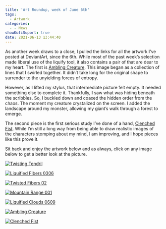 ```yaml
---
title: 'Art Roundup, week of June 6th'
tags:
  - Artwork
categories:
  - - News
showKofiSuport: true
date: 2021-06-13 13:44:40
---
```


As another week draws to a close, I pulled the links for all the artwork I’ve posted at DeviantArt, since the 6th. While most of the past week’s selection made liberal use of the liquify tool, it also contains a pair of that are dear to my heart. The first is [Ambling Creature](https://www.deviantart.com/stevenmeehan/art/Ambling-Creature-881700616). This image began as a collection of lines that I swirled together. It didn’t take long for the original shape to surrender to the unyielding forces of entropy.

However, as I lifted my stylus, that intermediate picture felt empty.<!-- more --> It needed something else to complete it. Thankfully, I saw what was hiding beneath the scribbles. So, I buckled down and coaxed the hidden order from the chaos. The moment my creature crystalized on the screen. I added the landscape around my monster, allowing my giant’s walk through a forest to emerge.

The second piece is the first serious study I’ve done of a hand, [Clenched Fist](https://www.deviantart.com/stevenmeehan/art/Clenched-Fist-881700804). While I’m still a long way from being able to draw realistic images of the characters stomping about my mind, I am improving, and I hope pieces like this prove it.

Sit back and enjoy the artwork below and as always, click on any image below to get a better look at the picture.



<div class="center">

[![Twisting Tendril](https://images-wixmp-ed30a86b8c4ca887773594c2.wixmp.com/f/f99a6bf8-c5b7-48b6-ad1d-bbd9283918e7/dekxvsv-13dd1a06-380e-47cd-bbb2-d56edcdfec2b.png/v1/fill/w_1600,h_2259,q_80,strp/twisting_tendril_by_stevenmeehan_dekxvsv-fullview.jpg?token=eyJ0eXAiOiJKV1QiLCJhbGciOiJIUzI1NiJ9.eyJzdWIiOiJ1cm46YXBwOjdlMGQxODg5ODIyNjQzNzNhNWYwZDQxNWVhMGQyNmUwIiwiaXNzIjoidXJuOmFwcDo3ZTBkMTg4OTgyMjY0MzczYTVmMGQ0MTVlYTBkMjZlMCIsIm9iaiI6W1t7ImhlaWdodCI6Ijw9MjI1OSIsInBhdGgiOiJcL2ZcL2Y5OWE2YmY4LWM1YjctNDhiNi1hZDFkLWJiZDkyODM5MThlN1wvZGVreHZzdi0xM2RkMWEwNi0zODBlLTQ3Y2QtYmJiMi1kNTZlZGNkZmVjMmIucG5nIiwid2lkdGgiOiI8PTE2MDAifV1dLCJhdWQiOlsidXJuOnNlcnZpY2U6aW1hZ2Uub3BlcmF0aW9ucyJdfQ.Tn6kuMBLeDworkvl2GgXlmPS9Qwf4kg7QzWJGP6fDZw "Twisting Tendril")](https://www.deviantart.com/stevenmeehan/art/Twisting-Tendril-881699647)

</div>

<div class="center">

[![Liquified Fibers 0306](https://images-wixmp-ed30a86b8c4ca887773594c2.wixmp.com/f/f99a6bf8-c5b7-48b6-ad1d-bbd9283918e7/dekxvww-1198af0d-a292-46a9-9f2d-f35259068de1.png/v1/fill/w_1600,h_1134,q_80,strp/liquified_fibers_0306_by_stevenmeehan_dekxvww-fullview.jpg?token=eyJ0eXAiOiJKV1QiLCJhbGciOiJIUzI1NiJ9.eyJzdWIiOiJ1cm46YXBwOjdlMGQxODg5ODIyNjQzNzNhNWYwZDQxNWVhMGQyNmUwIiwiaXNzIjoidXJuOmFwcDo3ZTBkMTg4OTgyMjY0MzczYTVmMGQ0MTVlYTBkMjZlMCIsIm9iaiI6W1t7ImhlaWdodCI6Ijw9MTEzNCIsInBhdGgiOiJcL2ZcL2Y5OWE2YmY4LWM1YjctNDhiNi1hZDFkLWJiZDkyODM5MThlN1wvZGVreHZ3dy0xMTk4YWYwZC1hMjkyLTQ2YTktOWYyZC1mMzUyNTkwNjhkZTEucG5nIiwid2lkdGgiOiI8PTE2MDAifV1dLCJhdWQiOlsidXJuOnNlcnZpY2U6aW1hZ2Uub3BlcmF0aW9ucyJdfQ.4sucY6DkH598xuyOTfAc-fWayELTVD6-BRhtPGhpfg8 "Liquified Fibers 0306")](https://www.deviantart.com/stevenmeehan/art/Liquified-Fibers-0306-881699792)

</div>

<div class="center">

[![Twisted Fibers 02](https://images-wixmp-ed30a86b8c4ca887773594c2.wixmp.com/f/f99a6bf8-c5b7-48b6-ad1d-bbd9283918e7/dekxvzh-359b0995-2795-44eb-a464-07e5443d8d14.png/v1/fill/w_1600,h_1134,q_80,strp/twisted_fibers_02_by_stevenmeehan_dekxvzh-fullview.jpg?token=eyJ0eXAiOiJKV1QiLCJhbGciOiJIUzI1NiJ9.eyJzdWIiOiJ1cm46YXBwOjdlMGQxODg5ODIyNjQzNzNhNWYwZDQxNWVhMGQyNmUwIiwiaXNzIjoidXJuOmFwcDo3ZTBkMTg4OTgyMjY0MzczYTVmMGQ0MTVlYTBkMjZlMCIsIm9iaiI6W1t7ImhlaWdodCI6Ijw9MTEzNCIsInBhdGgiOiJcL2ZcL2Y5OWE2YmY4LWM1YjctNDhiNi1hZDFkLWJiZDkyODM5MThlN1wvZGVreHZ6aC0zNTliMDk5NS0yNzk1LTQ0ZWItYTQ2NC0wN2U1NDQzZDhkMTQucG5nIiwid2lkdGgiOiI8PTE2MDAifV1dLCJhdWQiOlsidXJuOnNlcnZpY2U6aW1hZ2Uub3BlcmF0aW9ucyJdfQ.0qJfV2mwBd2KnHZuHBrgiSP8kYtoOauVm8TL_SUZvvE "Twisted Fibers 02")](https://www.deviantart.com/stevenmeehan/art/Twisted-Fibers-02-881699885)

</div>

<div class="center">

[![Mountain Range 001](https://images-wixmp-ed30a86b8c4ca887773594c2.wixmp.com/f/f99a6bf8-c5b7-48b6-ad1d-bbd9283918e7/dekxw6x-91701639-889c-4c94-b5fa-917a2d08bfbc.png/v1/fill/w_1600,h_1134,q_80,strp/mountain_range_001_by_stevenmeehan_dekxw6x-fullview.jpg?token=eyJ0eXAiOiJKV1QiLCJhbGciOiJIUzI1NiJ9.eyJzdWIiOiJ1cm46YXBwOjdlMGQxODg5ODIyNjQzNzNhNWYwZDQxNWVhMGQyNmUwIiwiaXNzIjoidXJuOmFwcDo3ZTBkMTg4OTgyMjY0MzczYTVmMGQ0MTVlYTBkMjZlMCIsIm9iaiI6W1t7ImhlaWdodCI6Ijw9MTEzNCIsInBhdGgiOiJcL2ZcL2Y5OWE2YmY4LWM1YjctNDhiNi1hZDFkLWJiZDkyODM5MThlN1wvZGVreHc2eC05MTcwMTYzOS04ODljLTRjOTQtYjVmYS05MTdhMmQwOGJmYmMucG5nIiwid2lkdGgiOiI8PTE2MDAifV1dLCJhdWQiOlsidXJuOnNlcnZpY2U6aW1hZ2Uub3BlcmF0aW9ucyJdfQ.S98KaqVTB4xk4GIYZQ1I_hEEdiVd2auQWw8iZpnTJfk "Mountain Range 001")](https://www.deviantart.com/stevenmeehan/art/Mountain-Range-001-881700153)

</div>

<div class="center">

[![Liquified Clouds 0609](https://images-wixmp-ed30a86b8c4ca887773594c2.wixmp.com/f/f99a6bf8-c5b7-48b6-ad1d-bbd9283918e7/dekxwdy-a29415a2-100f-4c01-bf5d-6fb863f6a6d4.png/v1/fill/w_1600,h_1134,q_80,strp/liquified_clouds_0609_by_stevenmeehan_dekxwdy-fullview.jpg?token=eyJ0eXAiOiJKV1QiLCJhbGciOiJIUzI1NiJ9.eyJzdWIiOiJ1cm46YXBwOjdlMGQxODg5ODIyNjQzNzNhNWYwZDQxNWVhMGQyNmUwIiwiaXNzIjoidXJuOmFwcDo3ZTBkMTg4OTgyMjY0MzczYTVmMGQ0MTVlYTBkMjZlMCIsIm9iaiI6W1t7ImhlaWdodCI6Ijw9MTEzNCIsInBhdGgiOiJcL2ZcL2Y5OWE2YmY4LWM1YjctNDhiNi1hZDFkLWJiZDkyODM5MThlN1wvZGVreHdkeS1hMjk0MTVhMi0xMDBmLTRjMDEtYmY1ZC02ZmI4NjNmNmE2ZDQucG5nIiwid2lkdGgiOiI8PTE2MDAifV1dLCJhdWQiOlsidXJuOnNlcnZpY2U6aW1hZ2Uub3BlcmF0aW9ucyJdfQ.z1WlU8JRYPZcKAZs1GO3Ho82QJsCZGtTCmPD8s-bIbA "Liquified Clouds 0609")](https://www.deviantart.com/stevenmeehan/art/Liquified-Clouds-0609-881700406)

</div>

<div class="center">

[![Ambling Creature](https://images-wixmp-ed30a86b8c4ca887773594c2.wixmp.com/f/f99a6bf8-c5b7-48b6-ad1d-bbd9283918e7/dekxwjs-fa0f8df8-1a68-4206-a23a-1061bdf96e5b.png/v1/fill/w_1600,h_2259,q_80,strp/ambling_creature_by_stevenmeehan_dekxwjs-fullview.jpg?token=eyJ0eXAiOiJKV1QiLCJhbGciOiJIUzI1NiJ9.eyJzdWIiOiJ1cm46YXBwOjdlMGQxODg5ODIyNjQzNzNhNWYwZDQxNWVhMGQyNmUwIiwiaXNzIjoidXJuOmFwcDo3ZTBkMTg4OTgyMjY0MzczYTVmMGQ0MTVlYTBkMjZlMCIsIm9iaiI6W1t7ImhlaWdodCI6Ijw9MjI1OSIsInBhdGgiOiJcL2ZcL2Y5OWE2YmY4LWM1YjctNDhiNi1hZDFkLWJiZDkyODM5MThlN1wvZGVreHdqcy1mYTBmOGRmOC0xYTY4LTQyMDYtYTIzYS0xMDYxYmRmOTZlNWIucG5nIiwid2lkdGgiOiI8PTE2MDAifV1dLCJhdWQiOlsidXJuOnNlcnZpY2U6aW1hZ2Uub3BlcmF0aW9ucyJdfQ.5XkghjDxSFhjaHXnH857355FGvaZl_hGtV21sNl7JRA "Ambling Creature")](https://www.deviantart.com/stevenmeehan/art/Ambling-Creature-881700616)

</div>

<div class="center">

[![Clenched Fist](https://images-wixmp-ed30a86b8c4ca887773594c2.wixmp.com/f/f99a6bf8-c5b7-48b6-ad1d-bbd9283918e7/dekxwp0-08650787-eb05-4cbe-87f9-76b552e42dbe.png/v1/fill/w_1600,h_2259,q_80,strp/clenched_fist_by_stevenmeehan_dekxwp0-fullview.jpg?token=eyJ0eXAiOiJKV1QiLCJhbGciOiJIUzI1NiJ9.eyJzdWIiOiJ1cm46YXBwOjdlMGQxODg5ODIyNjQzNzNhNWYwZDQxNWVhMGQyNmUwIiwiaXNzIjoidXJuOmFwcDo3ZTBkMTg4OTgyMjY0MzczYTVmMGQ0MTVlYTBkMjZlMCIsIm9iaiI6W1t7ImhlaWdodCI6Ijw9MjI1OSIsInBhdGgiOiJcL2ZcL2Y5OWE2YmY4LWM1YjctNDhiNi1hZDFkLWJiZDkyODM5MThlN1wvZGVreHdwMC0wODY1MDc4Ny1lYjA1LTRjYmUtODdmOS03NmI1NTJlNDJkYmUucG5nIiwid2lkdGgiOiI8PTE2MDAifV1dLCJhdWQiOlsidXJuOnNlcnZpY2U6aW1hZ2Uub3BlcmF0aW9ucyJdfQ.CpicDMA3jM0c6ROdSzVt5qGZY7_pPzC6bcRcZrTFP3c "Clenched Fist")](https://www.deviantart.com/stevenmeehan/art/Clenched-Fist-881700804)

</div>